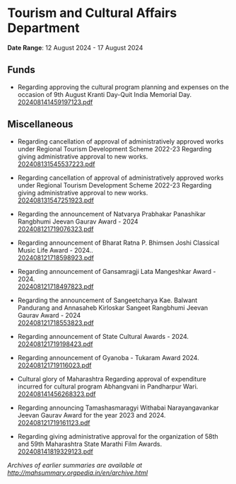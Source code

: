 # Tourism and Cultural Affairs Department

**Date Range**: 12 August 2024 - 17 August 2024


## Funds
- Regarding approving the cultural program planning and expenses on the occasion of 9th August Kranti Day-Quit India Memorial Day.\
  [202408141459197123.pdf](https://gr.maharashtra.gov.in/Site/Upload/Government%20Resolutions/English/202408141459197123.pdf)

## Miscellaneous
- Regarding cancellation of approval of administratively approved works under Regional Tourism Development Scheme 2022-23 Regarding giving administrative approval to new works.\
  [202408131545537223.pdf](https://gr.maharashtra.gov.in/Site/Upload/Government%20Resolutions/English/202408131545537223.pdf)

- Regarding cancellation of approval of administratively approved works under Regional Tourism Development Scheme 2022-23 Regarding giving administrative approval to new works.\
  [202408131547251923.pdf](https://gr.maharashtra.gov.in/Site/Upload/Government%20Resolutions/English/202408131547251923.pdf)

- Regarding the announcement of Natvarya Prabhakar Panashikar Rangbhumi Jeevan Gaurav Award - 2024\
  [202408121719076323.pdf](https://gr.maharashtra.gov.in/Site/Upload/Government%20Resolutions/English/202408121719076323.pdf)

- Regarding announcement of Bharat Ratna P. Bhimsen Joshi Classical Music Life Award - 2024..\
  [202408121718598923.pdf](https://gr.maharashtra.gov.in/Site/Upload/Government%20Resolutions/English/202408121718598923.pdf)

- Regarding announcement of Gansamragji Lata Mangeshkar Award - 2024.\
  [202408121718497823.pdf](https://gr.maharashtra.gov.in/Site/Upload/Government%20Resolutions/English/202408121718497823.pdf)

- Regarding the announcement of Sangeetcharya Kae. Balwant Pandurang and Annasaheb Kirloskar Sangeet Rangbhumi Jeevan Gaurav Award - 2024\
  [202408121718553823.pdf](https://gr.maharashtra.gov.in/Site/Upload/Government%20Resolutions/English/202408121718553823.pdf)

- Regarding announcement of State Cultural Awards - 2024.\
  [202408121719198423.pdf](https://gr.maharashtra.gov.in/Site/Upload/Government%20Resolutions/English/202408121719198423.pdf)

- Regarding announcement of Gyanoba - Tukaram Award 2024.\
  [202408121719116023.pdf](https://gr.maharashtra.gov.in/Site/Upload/Government%20Resolutions/English/202408121719116023.pdf)

- Cultural glory of Maharashtra Regarding approval of expenditure incurred for cultural program Abhangvani in Pandharpur Wari.\
  [202408141456268323.pdf](https://gr.maharashtra.gov.in/Site/Upload/Government%20Resolutions/English/202408141456268323.pdf)

- Regarding announcing Tamashasmaragyi Withabai Narayangavankar Jeevan Gaurav Award for the year 2023 and 2024.\
  [202408121719161123.pdf](https://gr.maharashtra.gov.in/Site/Upload/Government%20Resolutions/English/202408121719161123.pdf)

- Regarding giving administrative approval for the organization of 58th and 59th Maharashtra State Marathi Film Awards.\
  [202408141819329123.pdf](https://gr.maharashtra.gov.in/Site/Upload/Government%20Resolutions/English/202408141819329123.pdf)


*Archives of earlier summaries are available at http://mahsummary.orgpedia.in/en/archive.html*
